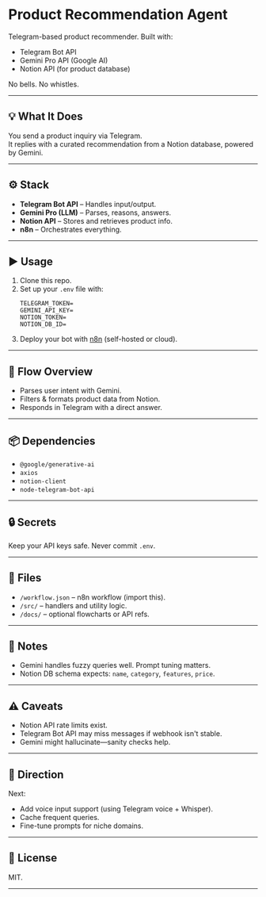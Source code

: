# Product Recommendation Agent

Telegram-based product recommender. Built with:

- Telegram Bot API  
- Gemini Pro API (Google AI)  
- Notion API (for product database)

No bells. No whistles. 

---

## 💡 What It Does

You send a product inquiry via Telegram.  
It replies with a curated recommendation from a Notion database, powered by Gemini.

---

## ⚙️ Stack

- **Telegram Bot API** – Handles input/output.
- **Gemini Pro (LLM)** – Parses, reasons, answers.
- **Notion API** – Stores and retrieves product info.
- **n8n** – Orchestrates everything.

---

## ▶️ Usage

1. Clone this repo.
2. Set up your `.env` file with:
    ```
    TELEGRAM_TOKEN=
    GEMINI_API_KEY=
    NOTION_TOKEN=
    NOTION_DB_ID=
    ```
3. Deploy your bot with [n8n](https://n8n.io) (self-hosted or cloud).

---

## 🧠 Flow Overview

- Parses user intent with Gemini.
- Filters & formats product data from Notion.
- Responds in Telegram with a direct answer.

---

## 📦 Dependencies

- `@google/generative-ai`
- `axios`
- `notion-client`
- `node-telegram-bot-api`

---

## 🔒 Secrets

Keep your API keys safe. Never commit `.env`.

---

## 📁 Files

- `/workflow.json` – n8n workflow (import this).
- `/src/` – handlers and utility logic.
- `/docs/` – optional flowcharts or API refs.

---

## 📌 Notes

- Gemini handles fuzzy queries well. Prompt tuning matters.
- Notion DB schema expects: `name`, `category`, `features`, `price`.

---

## ⚠️ Caveats

- Notion API rate limits exist.
- Telegram Bot API may miss messages if webhook isn't stable.
- Gemini might hallucinate—sanity checks help.

---

## 🧭 Direction

Next:
- Add voice input support (using Telegram voice + Whisper).
- Cache frequent queries.
- Fine-tune prompts for niche domains.

---

## 🐚 License

MIT.

---

